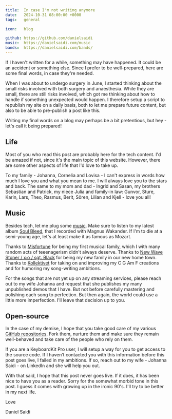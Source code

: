 ```yaml
---
title:  In case I'm not writing anymore
date:   2024-10-31 08:00:00 +0000
tags:   general

icon:   blog

github: https://github.com/danielsaidi
music:  https://danielsaidi.com/music
bands:  https://danielsaidi.com/bands/
---
```


If I haven't written for a while, something may have happened. It could be an accident or something else. Since I prefer to be well-prepared, here are some final words, in case they're needed.

When I was about to undergo surgery in June, I started thinking about the small risks involved with both surgery and anaesthesia. While they are small, there are still risks involved, which got me thinking about how to handle if something unexpected would happen. I therefore setup a script to republish my site on a daily basis, both to let me prepare future content, but also to be able to pre-publish a post like this.

Writing my final words on a blog may perhaps be a bit pretentious, but hey - let's call it being prepared!


## Life

Most of you who read this post are probably here for the tech content. I'd be amazed if not, since it's the main topic of this website. However, there are some other aspects of life that I'd love to take up.

To my family - Johanna, Cornelia and Lovisa - I can't express in words how much I love you and what you mean to me. I will always love you to the stars and back. The same to my mom and dad - Ingrid and Sasan, my brothers Sebastian and Patrick, my niece Julia and family-in law: Gunvor, Sture, Karin, Lars, Theo, Rasmus, Berit, Sören, Lilian and Kjell - love you all!


## Music

Besides tech, let me plug some [music]({{page.music}}). Make sure to listen to my latest album [Soul Bleed]({{page.album}}), that I recorded with Magnus Wakander. If I'm to die at a semi-young age, let's at least make it as famous as Mozart.

Thanks to [Misfortune]({{page.bands}}misfortune) for being my first musical family, which I with many random acts of teeenagerism didn't always deserve. Thanks to [New Wave Stoner / x:o / sgt. Black]({{page.bands}}sgt-black) for being my new family in our new home town. Thanks to [Kollektivet]({{page.bands}}kollektivet) for taking on and improving my C G Am F creations and for humoring my song-writing ambitions.

For the songs that are not yet up on any streaming services, please reach out to my wife Johanna and request that she publishes my many unpublished demos that I have. But not before carefully mastering and polishing each song to perfection. But then again, the world could use a little more imperfection. I'll leave that decision up to you.



## Open-source

In the case of my demise, I hope that you take good care of my various [GitHub repositories]({{page.github}}). Fork them, nurture them and make sure they remain well-behaved and take care of the people who rely on them.

If you are a KeyboardKit Pro user, I will setup a way for you to get access to the source code. If I haven’t contacted you with this information before this post goes live, I failed in my ambitions. If so, reach out to my wife - Johanna Saidi - on LinkedIn and she will help you out.

With that said, I hope that this post never goes live. If it does, it has been nice to have you as a reader. Sorry for the somewhat morbid tone in this post. I guess it comes with growing up in the ironic 90's. I'll try to be better in my next life.

Love

Daniel Saidi